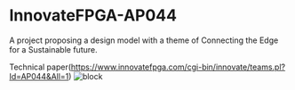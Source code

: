 # InnovateFPGA-AP044
A project proposing a design model with a theme of Connecting the Edge for a Sustainable future.

Technical paper(https://www.innovatefpga.com/cgi-bin/innovate/teams.pl?Id=AP044&All=1)
![block](https://user-images.githubusercontent.com/87360204/163708462-274ccf55-7a4d-47e3-b6c3-7a812e35f392.jpeg)
